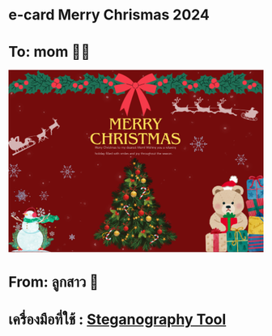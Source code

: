 # e-card Merry Chrismas 2024 
# To: mom :woman::love_letter:
![e-card](e-card/e-card.png)
# From: ลูกสาว :girl:
# เครื่องมือที่ใช้ : [Steganography Tool](Steganography.md)

